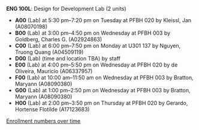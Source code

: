 **ENG 100L**: Design for Development Lab (2 units)

- **A00** (Lab) at 5:30 pm–7:20 pm on Tuesday at PFBH 020 by Kleissl, Jan (A08070198)
- **B00** (Lab) at 3:00 pm–4:50 pm on Wednesday at PFBH 003 by Goldberg, Charles G. (A02924863)
- **C00** (Lab) at 6:00 pm–7:50 pm on Monday at U301 137 by Nguyen, Truong Quang (A04509119)
- **D00** (Lab) (time and location TBA) by staff
- **E00** (Lab) at 4:00 pm–5:50 pm on Wednesday at PFBH 020 by de Oliveira, Mauricio (A06337957)
- **F00** (Lab) at 10:00 am–11:50 am on Wednesday at PFBH 003 by Bratton, Maryann (A08090380)
- **G00** (Lab) at 1:00 pm–2:50 pm on Wednesday at PFBH 003 by Bratton, Maryann (A08090380)
- **H00** (Lab) at 2:00 pm–3:50 pm on Thursday at PFBH 020 by Gerardo, Hortense Flotilde (A17123683)

[Enrollment numbers over time](./ENG100L.tsv)
